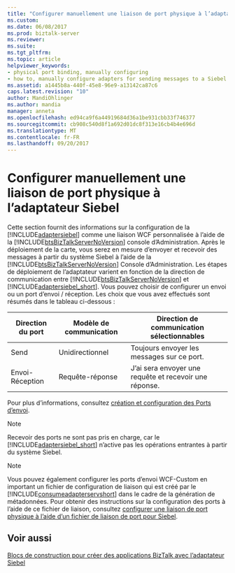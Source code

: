 ```yaml
---
title: "Configurer manuellement une liaison de port physique à l’adaptateur Siebel | Documents Microsoft"
ms.custom: 
ms.date: 06/08/2017
ms.prod: biztalk-server
ms.reviewer: 
ms.suite: 
ms.tgt_pltfrm: 
ms.topic: article
helpviewer_keywords:
- physical port binding, manually configuring
- how to, manually configure adapters for sending messages to a Siebel system
ms.assetid: a1445b8a-440f-45e8-96e9-a13142ca87c6
caps.latest.revision: "10"
author: MandiOhlinger
ms.author: mandia
manager: anneta
ms.openlocfilehash: ed94ca9f6a44919684d36a1be931cbb33f746377
ms.sourcegitcommit: cb908c540d8f1a692d01dc8f313e16cb4b4e696d
ms.translationtype: MT
ms.contentlocale: fr-FR
ms.lasthandoff: 09/20/2017
---
```

# <a name="manually-configure-a-physical-port-binding-to-the-siebel-adapter"></a>Configurer manuellement une liaison de port physique à l’adaptateur Siebel
Cette section fournit des informations sur la configuration de la [!INCLUDE[adaptersiebel](../../includes/adaptersiebel-md.md)] comme une liaison WCF personnalisée à l’aide de la [!INCLUDE[btsBizTalkServerNoVersion](../../includes/btsbiztalkservernoversion-md.md)] console d’Administration. Après le déploiement de la carte, vous serez en mesure d’envoyer et recevoir des messages à partir du système Siebel à l’aide de la [!INCLUDE[btsBizTalkServerNoVersion](../../includes/btsbiztalkservernoversion-md.md)] Console d’Administration. Les étapes de déploiement de l’adaptateur varient en fonction de la direction de communication entre [!INCLUDE[btsBizTalkServerNoVersion](../../includes/btsbiztalkservernoversion-md.md)] et [!INCLUDE[adaptersiebel_short](../../includes/adaptersiebel-short-md.md)]. Vous pouvez choisir de configurer un envoi ou un port d’envoi / réception. Les choix que vous avez effectués sont résumés dans le tableau ci-dessous :  
  
|Direction du port|Modèle de communication|Direction de communication sélectionnables|  
|---|---|---|  
|Send|Unidirectionnel|Toujours envoyer les messages sur ce port.|  
|Envoi-Réception|Requête-réponse|J’ai sera envoyer une requête et recevoir une réponse.|  
  
 Pour plus d’informations, consultez [création et configuration des Ports d’envoi](../../core/creating-and-configuring-send-ports.md).
  
> [!NOTE]
>  Recevoir des ports ne sont pas pris en charge, car le [!INCLUDE[adaptersiebel_short](../../includes/adaptersiebel-short-md.md)] n’active pas les opérations entrantes à partir du système Siebel.  
  
> [!NOTE]
>  Vous pouvez également configurer les ports d’envoi WCF-Custom en important un fichier de configuration de liaison qui est créé par le [!INCLUDE[consumeadapterservshort](../../includes/consumeadapterservshort-md.md)] dans le cadre de la génération de métadonnées. Pour obtenir des instructions sur la configuration des ports à l’aide de ce fichier de liaison, consultez [configurer une liaison de port physique à l’aide d’un fichier de liaison de port pour Siebel](../../adapters-and-accelerators/adapter-siebel/configure-a-physical-port-binding-using-a-port-binding-file-to-siebel.md).
  
 
  
## <a name="see-also"></a>Voir aussi  
[Blocs de construction pour créer des applications BizTalk avec l’adaptateur Siebel](../../adapters-and-accelerators/adapter-siebel/building-blocks-to-create-biztalk-applications-with-the-siebel-adapter.md)